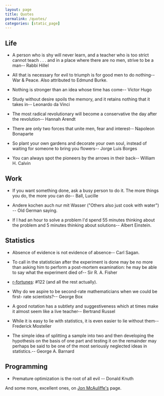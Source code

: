 ```yaml
---
layout: page
title: Quotes
permalink: /quotes/
categories: [static_page]
---
```


## Life

- A person who is shy will never learn, and a teacher who is too strict cannot teach . . . and in a place where there are no men, strive to be a man-- Rabbi Hillel

- All that is necessary for evil to triumph is for good men to do nothing-- War & Peace. Also attributed to Edmund Burke.

- Nothing is stronger than an idea whose time has come-- Victor Hugo

- Study without desire spoils the memory, and it retains nothing that it takes in-- Leonardo da Vinci

- The most radical revolutionary will become a conservative the day after the revolution-- Hannah Arendt

- There are only two forces that unite men, fear and interest-- Napoleon Bonaparte

- So plant your own gardens and decorate your own soul, instead of waiting for someone to bring you flowers-- Jorge Luis Borges

- You can always spot the pioneers by the arrows in their back-- William H. Calvin


## Work

- If you want something done, ask a busy person to do it. The more things you do, the more you can do-- Ball, Lucille

- Andere kochen auch nur mit Wasser ("Others also just cook with water") -- Old German saying.

- If I had an hour to solve a problem I'd spend 55 minutes thinking about the problem and 5 minutes thinking about solutions-- Albert Einstein.


## Statistics

- Absence of evidence is not evidence of absence-- Carl Sagan.

- To call in the statistician after the experiment is done may be no more than asking him to perform a post-mortem examination: he may be able to say what the experiment died of-- Sir R. A. Fisher

- [r-fortunes](https://cran.r-project.org/web/packages/fortunes/index.html):  #122 (and all the rest actually).

- Why do we aspire to be second-rate mathematicians when we could be first- rate scientists?-- George Box

- A good notation has a subtlety and suggestiveness which at times make it almost seem like a live teacher-- Bertrand Russel

- While it is easy to lie with statistics, it is even easier to lie without them-- Frederick Mosteller

- The simple idea of splitting a sample into two and then developing the hypothesis on the basis of one part and testing it on the remainder may perhaps be said to be one of the most seriously neglected ideas in statistics.-- George A. Barnard


## Programming

- Premature optimization is the root of all evil -- Donald Knuth

And some more, excellent ones, on [Jon McAuliffe's](http://www.stat.berkeley.edu/~jon/) page. 

